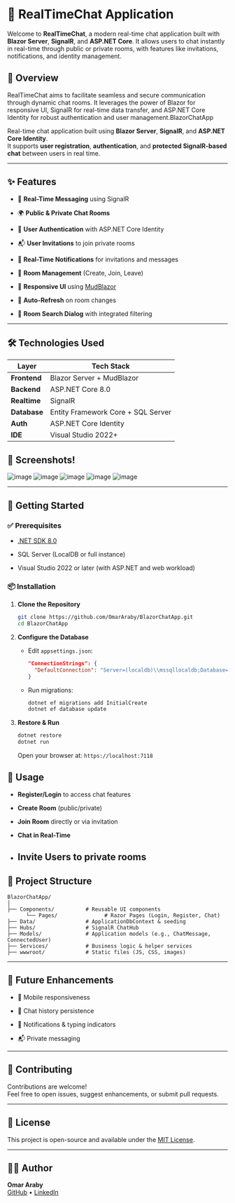 # 💬 RealTimeChat Application

Welcome to **RealTimeChat**, a modern real-time chat application built with **Blazor Server**, **SignalR**, and **ASP.NET Core**. It allows users to chat instantly in real-time through public or private rooms, with features like invitations, notifications, and identity management.

## 🧭 Overview

RealTimeChat aims to facilitate seamless and secure communication through dynamic chat rooms. It leverages the power of Blazor for responsive UI, SignalR for real-time data transfer, and ASP.NET Core Identity for robust authentication and user management.BlazorChatApp

Real-time chat application built using **Blazor Server**, **SignalR**, and **ASP.NET Core Identity**.  
It supports **user registration**, **authentication**, and **protected SignalR-based chat** between users in real time.

---

## ✨ Features

- 🔁 **Real-Time Messaging** using SignalR
    
- 🌍 **Public & Private Chat Rooms**
    
- 🔐 **User Authentication** with ASP.NET Core Identity
    
- 📬 **User Invitations** to join private rooms
    
- 🔔 **Real-Time Notifications** for invitations and messages
    
- 🧾 **Room Management** (Create, Join, Leave)
    
- 📱 **Responsive UI** using [MudBlazor](https://mudblazor.com/)
    
- 🔄 **Auto-Refresh** on room changes
    
- 🔎 **Room Search Dialog** with integrated filtering
    
---
## 🛠️ Technologies Used

| Layer        | Tech Stack                         |
| ------------ | ---------------------------------- |
| **Frontend** | Blazor Server + MudBlazor          |
| **Backend**  | ASP.NET Core 8.0                   |
| **Realtime** | SignalR                            |
| **Database** | Entity Framework Core + SQL Server |
| **Auth**     | ASP.NET Core Identity              |
| **IDE**      | Visual Studio 2022+                |


## 📸 Screenshots!
![image](https://github.com/user-attachments/assets/8d526449-7cbc-4c6e-b13b-e7a791b067b6)
![image](https://github.com/user-attachments/assets/59e01206-e9e8-45d4-a79c-bef240fe3775)
![image](https://github.com/user-attachments/assets/93023a94-60f7-4c5a-aa6f-1d2bbb153d6c)
![image](https://github.com/user-attachments/assets/2a079326-02d5-4aeb-a9b4-96b7ce78cf66)
![image](https://github.com/user-attachments/assets/fdb19f4d-15eb-4c31-bccc-2cad03db3ee5)


---
## 🚀 Getting Started

### ✅ Prerequisites

- [.NET SDK 8.0](https://dotnet.microsoft.com/download)
    
- SQL Server (LocalDB or full instance)
    
- Visual Studio 2022 or later (with ASP.NET and web workload)
    

### 📦 Installation

1. **Clone the Repository**
    
    ```bash
    git clone https://github.com/OmarAraby/BlazorChatApp.git
    cd BlazorChatApp
    ```
    
2. **Configure the Database**
    
    - Edit `appsettings.json`:
        
        ```json
        "ConnectionStrings": {
          "DefaultConnection": "Server=(localdb)\\mssqllocaldb;Database=RealTimeChatDb;Trusted_Connection=True;MultipleActiveResultSets=true"
        }
        ```
        
    - Run migrations:
        
        ```bash
        dotnet ef migrations add InitialCreate
        dotnet ef database update
        ```
        
3. **Restore & Run**
    
    ```bash
    dotnet restore
    dotnet run
    ```
    
    Open your browser at: `https://localhost:7118`
    

## 🧪 Usage

- **Register/Login** to access chat features
    
- **Create Room** (public/private)
    
- **Join Room** directly or via invitation
    
- **Chat in Real-Time**
    
- **Invite Users** to private rooms
  ---

## 🧠 Project Structure

```
BlazorChatApp/
│
├── Components/          # Reusable UI components
      └── Pages/               # Razor Pages (Login, Register, Chat)
├── Data/                # ApplicationDbContext & seeding
├── Hubs/                # SignalR ChatHub
├── Models/              # Application models (e.g., ChatMessage, ConnectedUser)
├── Services/            # Business logic & helper services
├── wwwroot/             # Static files (JS, CSS, images)
```

---

## 🧪 Future Enhancements

- 📱 Mobile responsiveness

- 📝 Chat history persistence
    
- 🔔 Notifications & typing indicators
    
- 📬 Private messaging
    

---

## 🤝 Contributing

Contributions are welcome!  
Feel free to open issues, suggest enhancements, or submit pull requests.

---

## 📄 License

This project is open-source and available under the [MIT License](https://chatgpt.com/c/LICENSE).

---

## 🙋‍♂️ Author

**Omar Araby**  
[GitHub](https://github.com/OmarAraby) • [LinkedIn](https://www.linkedin.com/in/omar-araby)

